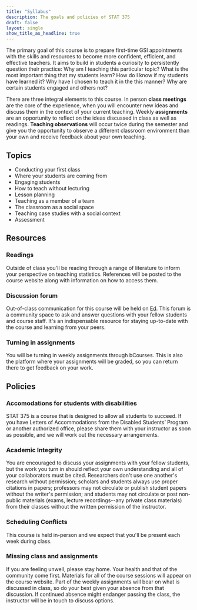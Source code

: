 ```yaml
---
title: "Syllabus"
description: The goals and policies of STAT 375
draft: false
layout: single
show_title_as_headline: true
---
```


The primary goal of this course is to prepare first-time GSI appointments with the skills and resources to become more confident, efficient, and effective teachers. It aims to build in students a curiosity to persistently question their practice: Why am I teaching this particular topic? What is the most important thing that my students learn? How do I know if my students have learned it? Why have I chosen to teach it in the this manner? Why are certain students engaged and others not?

There are three integral elements to this course. In person **class meetings** are the core of the experience, when you will encounter new ideas and discuss them in the context of your current teaching. Weekly **assignments** are an opportunity to reflect on the ideas discussed in class as well as readings. **Teaching observations** will occur twice during the semester and give you the opportunity to observe a different classroom environment than your own and receive feedback about your own teaching.

## Topics

- Conducting your first class
- Where your students are coming from
- Engaging students
- How to teach without lecturing
- Lesson planning
- Teaching as a member of a team
- The classroom as a social space
- Teaching case studies with a social context
- Assessment

## Resources

### Readings

Outside of class you'll be reading through a range of literature to inform your perspective on teaching statistics. References will be posted to the course website along with information on how to access them.

### Discussion forum

Out-of-class communication for this course will be held on [Ed](https://edstem.org).  This forum is a community space to ask and answer questions with your fellow students and course staff. It's an indispensable resource for staying up-to-date with the course and learning from your peers.

### Turning in assignments

You will be turning in weekly assignments through bCourses. This is also the platform where your assignments will be graded, so you can return there to get feedback on your work.


## Policies

### Accomodations for students with disabilities

STAT 375 is a course that is designed to allow all students to succeed.  If you have Letters of Accommodations from the Disabled Students’ Program or another authorized office, please share them with your instructor as soon as possible, and we will work out the necessary arrangements.

### Academic Integrity

You are encouraged to discuss your assignments with your fellow students, but the work you turn in should reflect your own understanding and all of your collaborators must be cited. Researchers don't use one another's research without permission; scholars and students always use proper citations in papers; professors may not circulate or publish student papers without the writer's permission; and students may not circulate or post non-public materials (exams, lecture recordings--any private class materials) from their classes without the written permission of the instructor.

### Scheduling Conflicts

This course is held in-person and we expect that you'll be present each week during class.

### Missing class and assignments

If you are feeling unwell, please stay home. Your health and that of the community come first. Materials for all of the course sessions will appear on the course website. Part of the weekly assignments will bear on what is discussed in class, so do your best given your absence from that discussion. If continued absence might endanger passing the class, the instructor will be in touch to discuss options.
